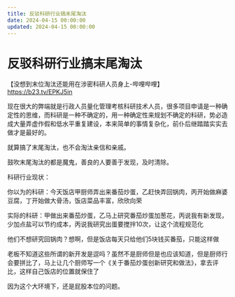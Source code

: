 ```yaml
---
title: 反驳科研行业搞末尾淘汰
date: 2024-04-15 00:00:00
updated: 2024-04-15 00:00:00
---
```


# 反驳科研行业搞末尾淘汰

【没想到末位淘汰还能用在涉密科研人员身上-哔哩哔哩】 https://b23.tv/EPKJ5in

现在很大的弊端就是行政人员量化管理考核科研技术人员，很多项目申请是一种确定性的思维，而科研是一种不确定的，用一种确定性来规划不确定的科研，势必造成大量弄虚作假和低水平重复建设，本来简单的事情复杂化，前仆后继踏踏实实去做才是最好的。

就算搞了末尾淘汰，也不会淘汰亲信和亲戚。

鼓吹末尾淘汰的都是魔鬼，善良的人要善于发现，及时清除。

科研行业现状：

你以为的科研：今天饭店甲厨师弄出来番茄炒蛋，乙赶快弄回锅肉，丙开始做麻婆豆腐，丁开始做大骨汤，饭店菜品丰富，欣欣向荣

实际的科研：甲做出来番茄炒蛋，乙马上研究番茄炒蛋加葱花，丙说我有新发现，少加点盐可以节约成本，丙说我研究出蛋要搅拌10次，让这个流程规范化

他们不想研究回锅肉？想啊，但是饭店每天只给他们5块钱买番茄，只能这样做

老板不知道这些所谓的新开发是逗吗？虽然不是厨师但是也应该知道，但是厨师行会要拼比了，马上让几个厨师写一个《关于番茄炒蛋创新研究和做法》，拿去评比，这样自己饭店的位置就保住了

因为这个大环境下，还是屁股本位的问题。
